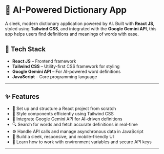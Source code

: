 # 📘 AI-Powered Dictionary App

A sleek, modern dictionary application powered by AI. Built with **React JS**, styled using **Tailwind CSS**, and integrated with the **Google Gemini API**, this app helps users find definitions and meanings of words with ease.


## 🚀 Tech Stack

- **React JS** – Frontend framework  
- **Tailwind CSS** – Utility-first CSS framework for styling  
- **Google Gemini API** – For AI-powered word definitions  
- **JavaScript** – Core programming language

---

## ✨ Features

- 🔧 Set up and structure a React project from scratch  
- 🎨 Style components efficiently using Tailwind CSS  
- 🤖 Integrate Google Gemini API for AI-driven definitions  
- 🔍 Search for words and fetch accurate definitions in real-time  
- ⚙️ Handle API calls and manage asynchronous data in JavaScript  
- 📱 Build a sleek, responsive, and mobile-friendly UI  
- 💬 Learn how to work with environment variables and secure API keys

---
